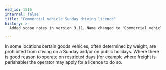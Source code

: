 ```yaml
---
esd_id: 1516
internal: false
title: "Commercial vehicle Sunday driving licence"
history: >-
  Added scope notes in version 3.11. Name changed to 'Commercial vehicle Sunday driving licence' in version 4.00.

---
```


In some locations certain goods vehicles, often determined by weight, are prohibited from driving on a Sunday and/or on public holidays.  Where there is good reason to operate on restricted days (for example where freight is perishable) the operator may apply for a licence to do so.

